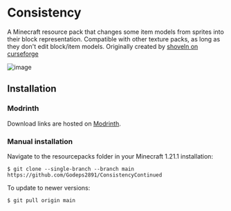 # Consistency
A Minecraft resource pack that changes some item models from sprites into their block representation. Compatible with other texture packs, as long as they don't edit block/item models.
Originally created by [shoveln on curseforge](https://www.curseforge.com/minecraft/texture-packs/consistency)

![image](https://raw.githubusercontent.com/Godeps2891/ConsistencyContinued/webassets/showcase2.webp)

## Installation
### Modrinth
Download links are hosted on [Modrinth](https://modrinth.com/resourcepack/consistency).
### Manual installation
Navigate to the resourcepacks folder in your Minecraft 1.21.1 installation:

```
$ git clone --single-branch --branch main https://github.com/Godeps2891/ConsistencyContinued
```

To update to newer versions:

```
$ git pull origin main
```
